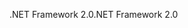 <span data-ttu-id="5d198-101">.NET Framework 2.0</span><span class="sxs-lookup"><span data-stu-id="5d198-101">.NET Framework 2.0</span></span>